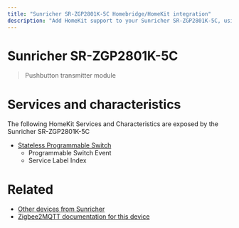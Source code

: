 ```yaml
---
title: "Sunricher SR-ZGP2801K-5C Homebridge/HomeKit integration"
description: "Add HomeKit support to your Sunricher SR-ZGP2801K-5C, using Homebridge, Zigbee2MQTT and homebridge-z2m."
---
```

<!---
This file has been GENERATED using src/docgen/docgen.ts
DO NOT EDIT THIS FILE MANUALLY!
-->
# Sunricher SR-ZGP2801K-5C
> Pushbutton transmitter module


# Services and characteristics
The following HomeKit Services and Characteristics are exposed by
the Sunricher SR-ZGP2801K-5C

* [Stateless Programmable Switch](../../action.md)
  * Programmable Switch Event
  * Service Label Index


# Related
* [Other devices from Sunricher](../index.md#sunricher)
* [Zigbee2MQTT documentation for this device](https://www.zigbee2mqtt.io/devices/SR-ZGP2801K-5C.html)